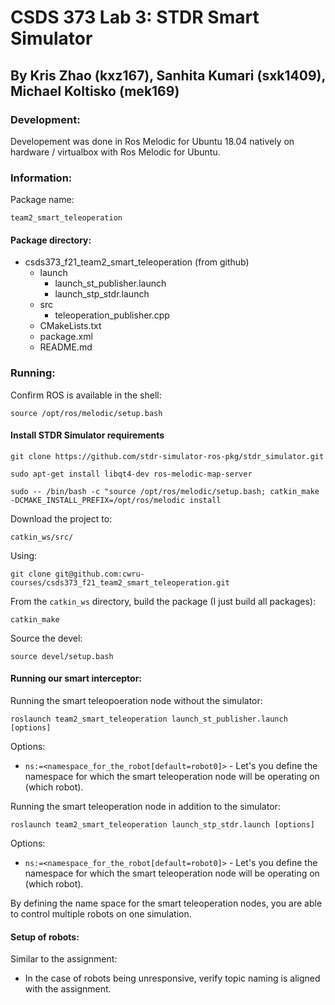 # CSDS 373 Lab 3: STDR Smart Simulator
## By Kris Zhao (kxz167), Sanhita Kumari (sxk1409), Michael Koltisko (mek169)

### Development:
Developement was done in Ros Melodic for Ubuntu 18.04 natively on hardware / virtualbox with Ros Melodic for Ubuntu.

### Information:
Package name:
```
team2_smart_teleoperation
```
#### Package directory:
- csds373_f21_team2_smart_teleoperation (from github)
    - launch
        - launch_st_publisher.launch
        - launch_stp_stdr.launch
    - src
        - teleoperation_publisher.cpp
    - CMakeLists.txt
    - package.xml
    - README.md

### Running:
Confirm ROS is available in the shell:
```
source /opt/ros/melodic/setup.bash
```
#### Install STDR Simulator requirements
```
git clone https://github.com/stdr-simulator-ros-pkg/stdr_simulator.git
```
```
sudo apt-get install libqt4-dev ros-melodic-map-server
```
```
sudo -- /bin/bash -c "source /opt/ros/melodic/setup.bash; catkin_make -DCMAKE_INSTALL_PREFIX=/opt/ros/melodic install
```

Download the project to:
```
catkin_ws/src/
```
Using:
```
git clone git@github.com:cwru-courses/csds373_f21_team2_smart_teleoperation.git
```
From the `catkin_ws` directory, build the package (I just build all packages):
```
catkin_make
```
Source the devel:
```
source devel/setup.bash
```
#### Running our smart interceptor:
Running the smart teleopoeration node without the simulator:
```
roslaunch team2_smart_teleoperation launch_st_publisher.launch [options]
```
Options:
- `ns:=<namespace_for_the_robot[default=robot0]>` - Let's you define the namespace for which the smart teleoperation node will be operating on (which robot).

Running the smart teleoperation node in addition to the simulator:
```
roslaunch team2_smart_teleoperation launch_stp_stdr.launch [options]
```
Options:
- `ns:=<namespace_for_the_robot[default=robot0]>` - Let's you define the namespace for which the smart teleoperation node will be operating on (which robot).

By defining the name space for the smart teleoperation nodes, you are able to control multiple robots on one simulation.
#### Setup of robots:
Similar to the assignment:
- In the case of robots being unresponsive, verify topic naming is aligned with the assignment.